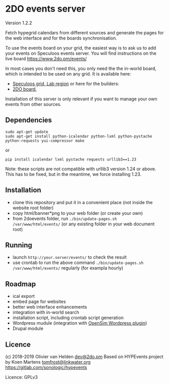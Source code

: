 2DO events server
=================
Version 1.2.2

Fetch hypegrid calendars from different sources and generate the pages for the web interface and for the boards synchronisation.

To use the events board on your grid, the easiest way is to ask us to add your events on Speculoos events server.
You will find instructions on the live board https://www.2do.pm/events/

In most cases you don't need this, you only need the the in-world board, which is intended to be used on any grid.
It is available here:
  * [Speculoos grid, Lab region](hop://speculoos.world:8002/Lab/128/128/22)
or here for the builders:
  * [2DO board](https://git.magiiic.com/opensimulator/2do-board),

Installation of this server is only relevant if you want to manage your own events from other sources.

Dependencies
------------
``` shell
sudo apt-get update
sudo apt-get install python-icalendar python-lxml python-pystache python-requests yui-compressor make
```
or
``` shell
pip install icalendar lxml pystache requests urllib3==1.23
```

Note: these scripts are not compatible with urllib3 version 1.24 or above. This has to be fixed, but in the meantime, we force installing 1.23.

Installation
------------
* clone this repository and put it in a convenient place (not inside the website root folder)
* copy html/banner*png to your web folder (or create your own)
* from 2doevents folder, run `./bin/update-pages.sh /var/www/html/events/`
  (or any existing folder in your web document root)

Running
-------
* launch `http://your.server/events/` to check the result
* use crontab to run the above command `./bin/update-pages.sh /var/www/html/events/` regularly (for exampla hourly)

Roadmap
-------
* ical export
* embed page for websites
* better web interface enhancements
* integration with in-world search
* installation script, including crontab script generation
* Wordpress mudule (integration with [OpenSim Wordpress plugin](https://git.magiiic.com/opensimulator/w4os))
* Drupal module

Licence
-------
(c) 2018-2019 Olivier van Helden <dev@2do.pm>
Based on HYPEvents project by Koen Martens <tomfrost@linkwater.org>  https://gitlab.com/sonologic/hypevents

Licence: GPLv3

